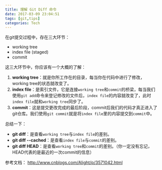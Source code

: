 ```yaml
---
title: 理解 Git Diff 命令
date: 2017-03-09 23:04:51
tags: [git,tips]
categories: Tech
---
```


在git提交过程中，存在三大环节：

- working tree
- index file (staged)
- commit

这三大环节中，你应该有一个大概的了解：

1. **working tree**：就是你所工作在的目录，每当你在代码中进行了修改，working tree的状态就改变了。
2. **index file**：是索引文件，它是连接`working tree`和`commit`的桥梁，每当我们使用`git add`命令来登记修改的文件后，`index file`的内容就改变了，此时`index file`就和`working tree`同步了。
3. **commit**：这是提交更改完成的最后阶段，commit后我们的代码才真正进入了git仓库。我们使用`git commit`就是将`index file`里的内容提交到`commit`中。

总结一下：

- **git diff**：是查看`working tree`与`index file`的差别。
- **git diff --cached**：是查看`index file`与`commit`的差别。
- **git diff HEAD**：是查看`working tree`和`commit`的差别。（你一定没有忘记，HEAD代表的是最近的一次commit的信息）

参考文档： http://www.cnblogs.com/Alight/p/3571042.html